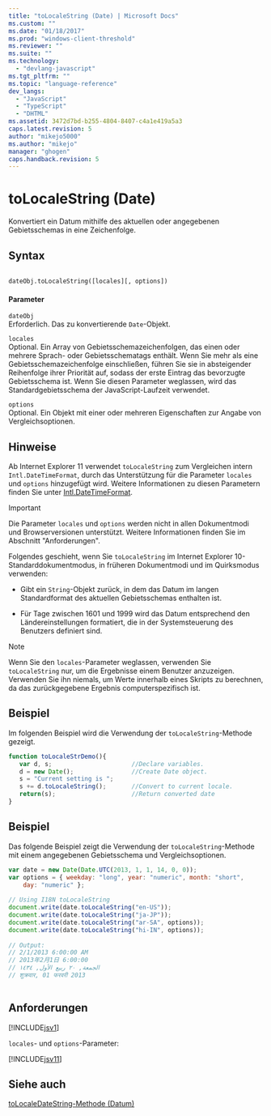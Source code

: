 ```yaml
---
title: "toLocaleString (Date) | Microsoft Docs"
ms.custom: ""
ms.date: "01/18/2017"
ms.prod: "windows-client-threshold"
ms.reviewer: ""
ms.suite: ""
ms.technology: 
  - "devlang-javascript"
ms.tgt_pltfrm: ""
ms.topic: "language-reference"
dev_langs: 
  - "JavaScript"
  - "TypeScript"
  - "DHTML"
ms.assetid: 3472d7bd-b255-4804-8407-c4a1e419a5a3
caps.latest.revision: 5
author: "mikejo5000"
ms.author: "mikejo"
manager: "ghogen"
caps.handback.revision: 5
---
```

# toLocaleString (Date)
Konvertiert ein Datum mithilfe des aktuellen oder angegebenen Gebietsschemas in eine Zeichenfolge.  
  
## Syntax  
  
```  
  
dateObj.toLocaleString([locales][, options])   
```  
  
#### Parameter  
 `dateObj`  
 Erforderlich.  Das zu konvertierende `Date`\-Objekt.  
  
 `locales`  
 Optional.  Ein Array von Gebietsschemazeichenfolgen, das einen oder mehrere Sprach\- oder Gebietsschematags enthält.  Wenn Sie mehr als eine Gebietsschemazeichenfolge einschließen, führen Sie sie in absteigender Reihenfolge ihrer Priorität auf, sodass der erste Eintrag das bevorzugte Gebietsschema ist.  Wenn Sie diesen Parameter weglassen, wird das Standardgebietsschema der JavaScript\-Laufzeit verwendet.  
  
 `options`  
 Optional.  Ein Objekt mit einer oder mehreren Eigenschaften zur Angabe von Vergleichsoptionen.  
  
## Hinweise  
 Ab Internet Explorer 11 verwendet `toLocaleString` zum Vergleichen intern `Intl.DateTimeFormat`, durch das Unterstützung für die Parameter `locales` und `options` hinzugefügt wird.  Weitere Informationen zu diesen Parametern finden Sie unter [Intl.DateTimeFormat](../../javascript/reference/intl-datetimeformat-object-javascript.md).  
  
> [!IMPORTANT]
>  Die Parameter `locales` und `options` werden nicht in allen Dokumentmodi und Browserversionen unterstützt.  Weitere Informationen finden Sie im Abschnitt "Anforderungen".  
  
 Folgendes geschieht, wenn Sie `toLocaleString` im Internet Explorer 10\-Standarddokumentmodus, in früheren Dokumentmodi und im Quirksmodus verwenden:  
  
-   Gibt ein `String`\-Objekt zurück, in dem das Datum im langen Standardformat des aktuellen Gebietsschemas enthalten ist.  
  
-   Für Tage zwischen 1601 und 1999 wird das Datum entsprechend den Ländereinstellungen formatiert, die in der Systemsteuerung des Benutzers definiert sind.  
  
> [!NOTE]
>  Wenn Sie den `locales`\-Parameter weglassen, verwenden Sie `toLocaleString` nur, um die Ergebnisse einem Benutzer anzuzeigen. Verwenden Sie ihn niemals, um Werte innerhalb eines Skripts zu berechnen, da das zurückgegebene Ergebnis computerspezifisch ist.  
  
## Beispiel  
 Im folgenden Beispiel wird die Verwendung der `toLocaleString`\-Methode gezeigt.  
  
```javascript  
function toLocaleStrDemo(){     
   var d, s;                      //Declare variables.  
   d = new Date();                //Create Date object.  
   s = "Current setting is ";  
   s += d.toLocaleString();       //Convert to current locale.  
   return(s);                     //Return converted date  
}  
```  
  
## Beispiel  
 Das folgende Beispiel zeigt die Verwendung der `toLocaleString`\-Methode mit einem angegebenen Gebietsschema und Vergleichsoptionen.  
  
```javascript  
var date = new Date(Date.UTC(2013, 1, 1, 14, 0, 0));  
var options = { weekday: "long", year: "numeric", month: "short",  
    day: "numeric" };  
  
// Using I18N toLocaleString  
document.write(date.toLocaleString("en-US"));  
document.write(date.toLocaleString("ja-JP"));  
document.write(date.toLocaleString("ar-SA", options));  
document.write(date.toLocaleString("hi-IN", options));  
  
// Output:  
// ‎2‎/‎1‎/‎2013‎ ‎6‎:‎00‎:‎00‎ ‎AM  
// ‎2013‎年‎2‎月‎1‎日‎ ‎6‎:‎00‎:‎00  
// ‏الجمعة‏, ‏٢٠‏ ‏ربيع الأول‏, ‏١٤٣٤  
// ‎शुक्रवार‎, ‎01‎ ‎फरवरी‎ ‎2013  
  
```  
  
## Anforderungen  
 [!INCLUDE[jsv1](../../includes/jsv1-md.md)]  
  
 `locales`\- und `options`\-Parameter:  
  
 [!INCLUDE[jsv11](../../includes/jsv11-md.md)]  
  
## Siehe auch  
 [toLocaleDateString\-Methode \(Datum\)](../../javascript/reference/tolocaledatestring-method-date-javascript.md)